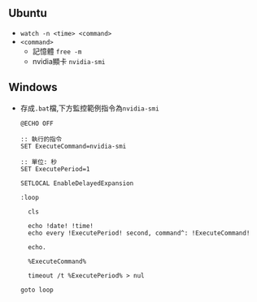 ## Ubuntu

- `watch -n <time> <command>`
- `<command>`
  - 記憶體 `free -m`
  - nvidia顯卡 `nvidia-smi`

## Windows
- 存成`.bat`檔,下方監控範例指令為`nvidia-smi`

  ```
  @ECHO OFF

  :: 執行的指令
  SET ExecuteCommand=nvidia-smi

  :: 單位: 秒
  SET ExecutePeriod=1

  SETLOCAL EnableDelayedExpansion

  :loop

    cls

    echo !date! !time!
    echo every !ExecutePeriod! second, command^: !ExecuteCommand!

    echo.

    %ExecuteCommand%
    
    timeout /t %ExecutePeriod% > nul

  goto loop
  ```